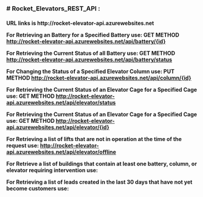 
###  # Rocket_Elevators_REST_API :
<h4> URL links is http://rocket-elevator-api.azurewebsites.net 


For Retrieving an Battery for a Specified Battery use:
GET METHOD http://rocket-elevator-api.azurewebsites.net/api/battery/{id}

For Retrieving the Current Status of all Battery use:
GET METHOD http://rocket-elevator-api.azurewebsites.net/api/battery/status

For Changing the Status of a Specified Elevator Column use:
PUT METHOD http://rocket-elevator-api.azurewebsites.net/api/column/{id}

For Retrieving the Current Status of an Elevator Cage for a Specified Cage use:
GET METHOD http://rocket-elevator-api.azurewebsites.net/api/elevator/status

For Retrieving the Current Status of an Elevator Cage for a Specified Cage use:
GET METHOD http://rocket-elevator-api.azurewebsites.net/api/elevator/{id}

For Retrieving a list of lifts that are not in operation at the time of the request use:
http://rocket-elevator-api.azurewebsites.net/api/elevator/offline

For Retrieve a list of buildings that contain at least one battery, column, or elevator requiring intervention use:

For Retrieving a list of leads created in the last 30 days that have not yet become customers use:




